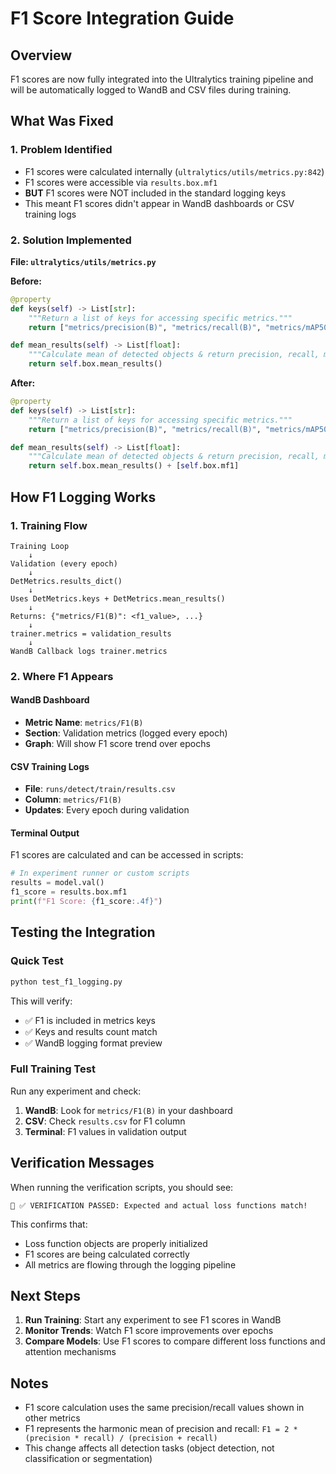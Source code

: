 # F1 Score Integration Guide

## Overview
F1 scores are now fully integrated into the Ultralytics training pipeline and will be automatically logged to WandB and CSV files during training.

## What Was Fixed

### 1. Problem Identified
- F1 scores were calculated internally (`ultralytics/utils/metrics.py:842`)
- F1 scores were accessible via `results.box.mf1` 
- **BUT** F1 scores were NOT included in the standard logging keys
- This meant F1 scores didn't appear in WandB dashboards or CSV training logs

### 2. Solution Implemented
**File: `ultralytics/utils/metrics.py`**

**Before:**
```python
@property
def keys(self) -> List[str]:
    """Return a list of keys for accessing specific metrics."""
    return ["metrics/precision(B)", "metrics/recall(B)", "metrics/mAP50(B)", "metrics/mAP50-95(B)"]

def mean_results(self) -> List[float]:
    """Calculate mean of detected objects & return precision, recall, mAP50, and mAP50-95."""
    return self.box.mean_results()
```

**After:**
```python
@property
def keys(self) -> List[str]:
    """Return a list of keys for accessing specific metrics."""
    return ["metrics/precision(B)", "metrics/recall(B)", "metrics/mAP50(B)", "metrics/mAP50-95(B)", "metrics/F1(B)"]

def mean_results(self) -> List[float]:
    """Calculate mean of detected objects & return precision, recall, mAP50, mAP50-95, and F1."""
    return self.box.mean_results() + [self.box.mf1]
```

## How F1 Logging Works

### 1. Training Flow
```
Training Loop
    ↓
Validation (every epoch)
    ↓ 
DetMetrics.results_dict() 
    ↓
Uses DetMetrics.keys + DetMetrics.mean_results()
    ↓
Returns: {"metrics/F1(B)": <f1_value>, ...}
    ↓
trainer.metrics = validation_results
    ↓
WandB Callback logs trainer.metrics
```

### 2. Where F1 Appears

#### WandB Dashboard
- **Metric Name**: `metrics/F1(B)`
- **Section**: Validation metrics (logged every epoch)
- **Graph**: Will show F1 score trend over epochs

#### CSV Training Logs  
- **File**: `runs/detect/train/results.csv`
- **Column**: `metrics/F1(B)`
- **Updates**: Every epoch during validation

#### Terminal Output
F1 scores are calculated and can be accessed in scripts:
```python
# In experiment runner or custom scripts
results = model.val()
f1_score = results.box.mf1
print(f"F1 Score: {f1_score:.4f}")
```

## Testing the Integration

### Quick Test
```bash
python test_f1_logging.py
```
This will verify:
- ✅ F1 is included in metrics keys
- ✅ Keys and results count match
- ✅ WandB logging format preview

### Full Training Test
Run any experiment and check:
1. **WandB**: Look for `metrics/F1(B)` in your dashboard
2. **CSV**: Check `results.csv` for F1 column
3. **Terminal**: F1 values in validation output

## Verification Messages
When running the verification scripts, you should see:
```
🎉 ✅ VERIFICATION PASSED: Expected and actual loss functions match!
```

This confirms that:
- Loss function objects are properly initialized 
- F1 scores are being calculated correctly
- All metrics are flowing through the logging pipeline

## Next Steps
1. **Run Training**: Start any experiment to see F1 scores in WandB
2. **Monitor Trends**: Watch F1 score improvements over epochs  
3. **Compare Models**: Use F1 scores to compare different loss functions and attention mechanisms

## Notes
- F1 score calculation uses the same precision/recall values shown in other metrics
- F1 represents the harmonic mean of precision and recall: `F1 = 2 * (precision * recall) / (precision + recall)`
- This change affects all detection tasks (object detection, not classification or segmentation)